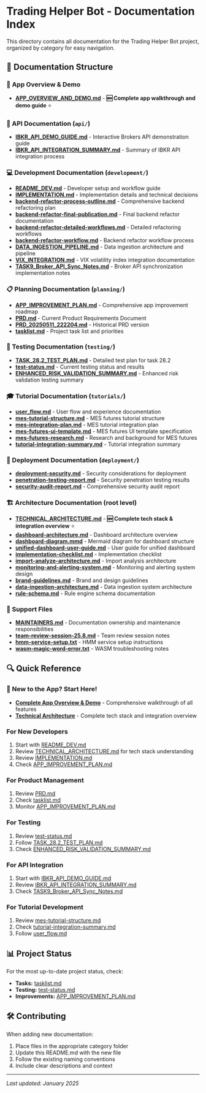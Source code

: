 # Trading Helper Bot - Documentation Index

This directory contains all documentation for the Trading Helper Bot project, organized by category for easy navigation.

## 📁 Documentation Structure

### 📱 **App Overview & Demo**
- **[APP_OVERVIEW_AND_DEMO.md](APP_OVERVIEW_AND_DEMO.md)** - **🆕 Complete app walkthrough and demo guide** ⭐

### 🔌 API Documentation (`api/`) 
- **[IBKR_API_DEMO_GUIDE.md](api/IBKR_API_DEMO_GUIDE.md)** - Interactive Brokers API demonstration guide
- **[IBKR_API_INTEGRATION_SUMMARY.md](api/IBKR_API_INTEGRATION_SUMMARY.md)** - Summary of IBKR API integration process

### 💻 Development Documentation (`development/`)
- **[README_DEV.md](development/README_DEV.md)** - Developer setup and workflow guide
- **[IMPLEMENTATION.md](development/IMPLEMENTATION.md)** - Implementation details and technical decisions
- **[backend-refactor-process-outline.md](development/backend-refactor-process-outline.md)** - Comprehensive backend refactoring plan
- **[backend-refactor-final-publication.md](development/backend-refactor-final-publication.md)** - Final backend refactor documentation
- **[backend-refactor-detailed-workflows.md](development/backend-refactor-detailed-workflows.md)** - Detailed refactoring workflows
- **[backend-refactor-workflow.md](development/backend-refactor-workflow.md)** - Backend refactor workflow process
- **[DATA_INGESTION_PIPELINE.md](development/DATA_INGESTION_PIPELINE.md)** - Data ingestion architecture and pipeline
- **[VIX_INTEGRATION.md](development/VIX_INTEGRATION.md)** - VIX volatility index integration documentation
- **[TASK9_Broker_API_Sync_Notes.md](development/TASK9_Broker_API_Sync_Notes.md)** - Broker API synchronization implementation notes

### 📋 Planning Documentation (`planning/`)
- **[APP_IMPROVEMENT_PLAN.md](planning/APP_IMPROVEMENT_PLAN.md)** - Comprehensive app improvement roadmap
- **[PRD.md](planning/PRD.md)** - Current Product Requirements Document
- **[PRD_20250511_222204.md](planning/PRD_20250511_222204.md)** - Historical PRD version
- **[tasklist.md](planning/tasklist.md)** - Project task list and priorities

### 🧪 Testing Documentation (`testing/`)
- **[TASK_28.2_TEST_PLAN.md](testing/TASK_28.2_TEST_PLAN.md)** - Detailed test plan for task 28.2
- **[test-status.md](testing/test-status.md)** - Current testing status and results
- **[ENHANCED_RISK_VALIDATION_SUMMARY.md](testing/ENHANCED_RISK_VALIDATION_SUMMARY.md)** - Enhanced risk validation testing summary

### 🎓 Tutorial Documentation (`tutorials/`)
- **[user_flow.md](tutorials/user_flow.md)** - User flow and experience documentation
- **[mes-tutorial-structure.md](tutorials/mes-tutorial-structure.md)** - MES futures tutorial structure
- **[mes-integration-plan.md](tutorials/mes-integration-plan.md)** - MES tutorial integration plan
- **[mes-futures-ui-template.md](tutorials/mes-futures-ui-template.md)** - MES futures UI template specification
- **[mes-futures-research.md](tutorials/mes-futures-research.md)** - Research and background for MES futures
- **[tutorial-integration-summary.md](tutorials/tutorial-integration-summary.md)** - Tutorial integration summary

### 🚀 Deployment Documentation (`deployment/`)
- **[deployment-security.md](deployment/deployment-security.md)** - Security considerations for deployment
- **[penetration-testing-report.md](deployment/penetration-testing-report.md)** - Security penetration testing results
- **[security-audit-report.md](deployment/security-audit-report.md)** - Comprehensive security audit report

### 🏗️ Architecture Documentation (root level)
- **[TECHNICAL_ARCHITECTURE.md](TECHNICAL_ARCHITECTURE.md)** - **🆕 Complete tech stack & integration overview** ⭐
- **[dashboard-architecture.md](dashboard-architecture.md)** - Dashboard architecture overview
- **[dashboard-diagram.mmd](dashboard-diagram.mmd)** - Mermaid diagram for dashboard structure
- **[unified-dashboard-user-guide.md](unified-dashboard-user-guide.md)** - User guide for unified dashboard
- **[implementation-checklist.md](implementation-checklist.md)** - Implementation checklist
- **[import-analyze-architecture.md](import-analyze-architecture.md)** - Import analysis architecture
- **[monitoring-and-alerting-system.md](monitoring-and-alerting-system.md)** - Monitoring and alerting system design
- **[brand-guidelines.md](brand-guidelines.md)** - Brand and design guidelines
- **[data-ingestion-architecture.md](data-ingestion-architecture.md)** - Data ingestion system architecture
- **[rule-schema.md](rule-schema.md)** - Rule engine schema documentation

### 📝 Support Files
- **[MAINTAINERS.md](MAINTAINERS.md)** - Documentation ownership and maintenance responsibilities
- **[team-review-session-25.8.md](team-review-session-25.8.md)** - Team review session notes
- **[hmm-service-setup.txt](hmm-service-setup.txt)** - HMM service setup instructions
- **[wasm-magic-word-error.txt](wasm-magic-word-error.txt)** - WASM troubleshooting notes

## 🔍 Quick Reference

### **🎯 New to the App? Start Here!**
- **[Complete App Overview & Demo](APP_OVERVIEW_AND_DEMO.md)** - Comprehensive walkthrough of all features
- **[Technical Architecture](TECHNICAL_ARCHITECTURE.md)** - Complete tech stack and integration overview

### For New Developers
1. Start with [README_DEV.md](development/README_DEV.md)
2. Review [TECHNICAL_ARCHITECTURE.md](TECHNICAL_ARCHITECTURE.md) for tech stack understanding
3. Review [IMPLEMENTATION.md](development/IMPLEMENTATION.md)
4. Check [APP_IMPROVEMENT_PLAN.md](planning/APP_IMPROVEMENT_PLAN.md)

### For Product Management
1. Review [PRD.md](planning/PRD.md)
2. Check [tasklist.md](planning/tasklist.md)
3. Monitor [APP_IMPROVEMENT_PLAN.md](planning/APP_IMPROVEMENT_PLAN.md)

### For Testing
1. Review [test-status.md](testing/test-status.md)
2. Follow [TASK_28.2_TEST_PLAN.md](testing/TASK_28.2_TEST_PLAN.md)
3. Check [ENHANCED_RISK_VALIDATION_SUMMARY.md](testing/ENHANCED_RISK_VALIDATION_SUMMARY.md)

### For API Integration
1. Start with [IBKR_API_DEMO_GUIDE.md](api/IBKR_API_DEMO_GUIDE.md)
2. Review [IBKR_API_INTEGRATION_SUMMARY.md](api/IBKR_API_INTEGRATION_SUMMARY.md)
3. Check [TASK9_Broker_API_Sync_Notes.md](development/TASK9_Broker_API_Sync_Notes.md)

### For Tutorial Development
1. Review [mes-tutorial-structure.md](tutorials/mes-tutorial-structure.md)
2. Check [tutorial-integration-summary.md](tutorials/tutorial-integration-summary.md)
3. Follow [user_flow.md](tutorials/user_flow.md)

## 📊 Project Status

For the most up-to-date project status, check:
- **Tasks:** [tasklist.md](planning/tasklist.md)
- **Testing:** [test-status.md](testing/test-status.md)
- **Improvements:** [APP_IMPROVEMENT_PLAN.md](planning/APP_IMPROVEMENT_PLAN.md)

## 🛠️ Contributing

When adding new documentation:
1. Place files in the appropriate category folder
2. Update this README.md with the new file
3. Follow the existing naming conventions
4. Include clear descriptions and context

---

*Last updated: January 2025* 